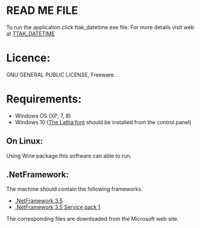 READ ME FILE
====================

To run the application click ttak_datetime.exe file. For more details visit web at [TTAK_DATETIME](https://thanithamizhakarathikalanjiyam.github.io/ttak_date_time)

Licence:
=========================================================
GNU GENERAL PUBLIC LICENSE,
Freeware.


Requirements:
=========================================================
- Windows OS (XP, 7, 8)
- Windows 10 ([The Latha font](https://duckduckgo.com/?q=The+Latha+font+download&t=seamonkey&ia=web) should be installed from the control panel)

On Linux:
---------------------------------------------------------
Using Wine package this software can able to run.

.NetFramework:
---------------------------------------------------------
The machine should contain the following frameworks.

- [.NetFramework 3.5](https://www.microsoft.com/en-us/download/details.aspx?id=21) 
- [.NetFramework 3.5 Service pack 1](https://www.microsoft.com/en-us/download/details.aspx?id=22)

The corresponding files are downloaded from the Microsoft web site.